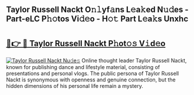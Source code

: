 ## Taylor Russell Nackt O𝚗𝚕yf𝚊ns L𝚎a𝚔ed N𝚞𝚍es - Part-eLC P𝚑𝚘tos Vi𝚍𝚎o - H𝚘𝚝 Part L𝚎a𝚔s Unxhc

# <h2><a href="http://kf1piz.oniu.top/?m=Taylor+Russell+Nackt">🔗👉 🔴 Taylor Russell Nackt P𝚑ot𝚘𝚜 V𝚒d𝚎o</a></h2>

[![Taylor Russell Nackt Nu𝚍e𝚜](https://i.imgur.com/0qMVB7G.gif)](http://kf1piz.oniu.top/?m=Taylor+Russell+Nackt)
Online thought leader Taylor Russell Nackt, known for publishing dance and lifestyle material, consisting of presentations and personal vlogs. The public persona of Taylor Russell Nackt is synonymous with openness and genuine connection, but the hidden dimensions of his personal life remain a mystery.  
